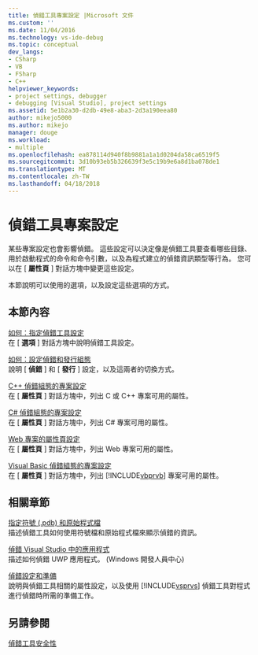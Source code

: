 ```yaml
---
title: 偵錯工具專案設定 |Microsoft 文件
ms.custom: ''
ms.date: 11/04/2016
ms.technology: vs-ide-debug
ms.topic: conceptual
dev_langs:
- CSharp
- VB
- FSharp
- C++
helpviewer_keywords:
- project settings, debugger
- debugging [Visual Studio], project settings
ms.assetid: 5e1b2a30-d2db-49e8-aba3-2d3a190eea80
author: mikejo5000
ms.author: mikejo
manager: douge
ms.workload:
- multiple
ms.openlocfilehash: ea878114d940f8b9881a1a1d0204da58ca6519f5
ms.sourcegitcommit: 3d10b93eb5b326639f3e5c19b9e6a8d1ba078de1
ms.translationtype: MT
ms.contentlocale: zh-TW
ms.lasthandoff: 04/18/2018
---
```

# <a name="debugger-project-settings"></a>偵錯工具專案設定
某些專案設定也會影響偵錯。 這些設定可以決定像是偵錯工具要查看哪些目錄、用於啟動程式的命令和命令引數，以及為程式建立的偵錯資訊類型等行為。 您可以在 [ **屬性頁** ] 對話方塊中變更這些設定。  
  
 本節說明可以使用的選項，以及設定這些選項的方式。  
  
## <a name="in-this-section"></a>本節內容  
 [如何：指定偵錯工具設定](../debugger/how-to-specify-debugger-settings.md)  
 在 [ **選項** ] 對話方塊中說明偵錯工具設定。  
  
 [如何：設定偵錯和發行組態](../debugger/how-to-set-debug-and-release-configurations.md)  
 說明 [ **偵錯** ] 和 [ **發行** ] 設定，以及這兩者的切換方式。  
  
 [C++ 偵錯組態的專案設定](../debugger/project-settings-for-a-cpp-debug-configuration.md)  
 在 [ **屬性頁** ] 對話方塊中，列出 C 或 C++ 專案可用的屬性。  
  
 [C# 偵錯組態的專案設定](../debugger/project-settings-for-csharp-debug-configurations.md)  
 在 [ **屬性頁** ] 對話方塊中，列出 C# 專案可用的屬性。  
  
 [Web 專案的屬性頁設定](../debugger/property-pages-settings-for-web-projects.md)  
 在 [ **屬性頁** ] 對話方塊中，列出 Web 專案可用的屬性。  
  
 [Visual Basic 偵錯組態的專案設定](../debugger/project-settings-for-a-visual-basic-debug-configuration.md)  
 在 [ **屬性頁** ] 對話方塊中，列出 [!INCLUDE[vbprvb](../code-quality/includes/vbprvb_md.md)] 專案可用的屬性。  
  
## <a name="related-sections"></a>相關章節  
 [指定符號 (.pdb) 和原始程式檔](../debugger/specify-symbol-dot-pdb-and-source-files-in-the-visual-studio-debugger.md)  
 描述偵錯工具如何使用符號檔和原始程式檔來顯示偵錯的資訊。  
  
 [偵錯 Visual Studio 中的應用程式](../debugger/debug-store-apps-in-visual-studio.md)  
 描述如何偵錯 UWP 應用程式。 (Windows 開發人員中心)  
  
 [偵錯設定和準備](../debugger/debugger-settings-and-preparation.md)  
 說明與偵錯工具相關的屬性設定，以及使用 [!INCLUDE[vsprvs](../code-quality/includes/vsprvs_md.md)] 偵錯工具對程式進行偵錯時所需的準備工作。  
  
## <a name="see-also"></a>另請參閱  
 [偵錯工具安全性](../debugger/debugger-security.md)
